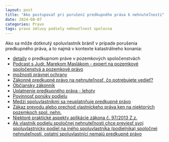 ```yaml
---
layout: post
title: "Ako postupovať pri porušení predkupného práva k nehnuteľnosti"
date: 2024-08-07
categories: Pravo
tags: pravo zmluvy podiely nehnutlnost spolocna
---
```


Ako sa môže dotknutý spoluvlastník brániť v prípade porušenia predkupného práva, a to najmä v kontexte katastrálneho konania:
- [detaily](https://www.ulpianus.sk/blog/pozemkove-spolocenstva-4-predkupne-pravo-v-pozemkovych-spolocenstvach-) o predkupnom práve v pozemkových spoločenstvách 
- [Podcast s Judr. Marekom Maslákom - expert na pozemkové spoločenstvá a pozemkové právo](https://www.pp.sk/podcast/predkupne-pravo---kedy-musite-svoj-podiel-prednostne-ponuknut-spoluvlastnikom-judr--marek-maslak-phd----advokat-specializujuci-sa-na-pozemkove-pravo)
- [možnosti právnej ochrany](https://www.epravo.sk/top/clanky/ako-postupovat-pri-poruseni-predkupneho-prava-k-nehnutelnosti-4933.html)
- [Zákonné predkupné právo na nehnuteľnosť, čo potrebujete vedieť?](https://www.akmv.sk/zakonne-predkupne-pravo-na-nehnutelnost-co-potrebujete-vediet/)
- [Občiansky zákonník](https://www.slov-lex.sk/pravne-predpisy/SK/ZZ/1964/40/20240701#paragraf-140.odsek-1)
- [Uplatnenie predkupného práva - lehoty](https://www.slov-lex.sk/pravne-predpisy/SK/ZZ/1964/40/20240701#paragraf-605.odsek-1)
- [Povinnosť ponúky podielu](https://www.slov-lex.sk/pravne-predpisy/SK/ZZ/2013/97/#paragraf-9.odsek-8)
- [Medzi spoluvlastníkmi sa neuplatnňuje predkupné právo](https://www.slov-lex.sk/pravne-predpisy/SK/ZZ/2013/97/#paragraf-9.odsek-7)
- [Zákaz prevodu alebo prechod vlastníckeho práva ken na niektorých pozemkoch spol. nehn.](https://www.slov-lex.sk/ezbierky-fe/pravne-predpisy/SK/ZZ/2013/97/#paragraf-9.odsek-9) 
- [Niektoré praktické aspekty aplikácie zákona č. 97/2013 Z.z.](https://www.skgeodesy.sk/files/sk/slovensky/ugkk/kataster-nehnutelnosti/aktuality/pravnicke_dni_032017/niektore-prakticke-aspekty-aplikacie-zakona-c-97-2013-zakona-c-140-2014.pdf)
- [Ak vlastník podielu spoločnej nehnuteľnosti chce previesť svoj spoluvlastnícky podiel
na iného spoluvlastníka (podielnika) spoločnej nehnuteľnosti, ostatní spoluvlastníci nemajú
predkupné právo](https://www.slov-lex.sk/pravne-predpisy/SK/ZZ/2013/97/#paragraf-9.odsek-7)

